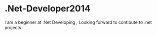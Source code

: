 .Net-Developer2014
==================

I am a beginner at .Net Developing , Looking forward to contibute to .net projects
